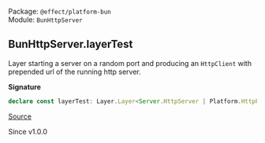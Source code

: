 Package: `@effect/platform-bun`<br />
Module: `BunHttpServer`<br />

## BunHttpServer.layerTest

Layer starting a server on a random port and producing an `HttpClient`
with prepended url of the running http server.

**Signature**

```ts
declare const layerTest: Layer.Layer<Server.HttpServer | Platform.HttpPlatform | Etag.Generator | BunContext.BunContext | HttpClient.HttpClient, HttpServerError.ServeError, never>
```

[Source](https://github.com/Effect-TS/effect/tree/main/packages/platform-bun/src/BunHttpServer.ts#L62)

Since v1.0.0